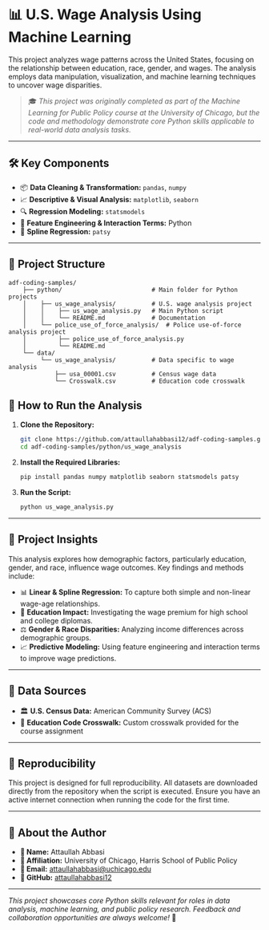 # 📊 U.S. Wage Analysis Using Machine Learning

This project analyzes wage patterns across the United States, focusing on the relationship between education, race, gender, and wages. The analysis employs data manipulation, visualization, and machine learning techniques to uncover wage disparities.

> 🎓 *This project was originally completed as part of the Machine Learning for Public Policy course at the University of Chicago, but the code and methodology demonstrate core Python skills applicable to real-world data analysis tasks.*

---

## 🛠️ **Key Components**

- 📦 **Data Cleaning & Transformation:** `pandas`, `numpy`  
- 📈 **Descriptive & Visual Analysis:** `matplotlib`, `seaborn`  
- 🔍 **Regression Modeling:** `statsmodels`  
- 🔧 **Feature Engineering & Interaction Terms:** Python  
- 🌱 **Spline Regression:** `patsy`
 
---

## 📂 **Project Structure**

```plaintext
adf-coding-samples/
    ├── python/                         # Main folder for Python projects
    │    ├── us_wage_analysis/          # U.S. wage analysis project
    │    │    ├── us_wage_analysis.py   # Main Python script
    │    │    └── README.md             # Documentation
    │    └── police_use_of_force_analysis/  # Police use-of-force analysis project
    │         ├── police_use_of_force_analysis.py
    │         └── README.md
    └── data/
         └── us_wage_analysis/          # Data specific to wage analysis
             ├── usa_00001.csv          # Census wage data
             └── Crosswalk.csv          # Education code crosswalk
```


## 🚀 **How to Run the Analysis**

1. **Clone the Repository:**

    ```bash
    git clone https://github.com/attaullahabbasi12/adf-coding-samples.git
    cd adf-coding-samples/python/us_wage_analysis
    ```

2. **Install the Required Libraries:**

    ```bash
    pip install pandas numpy matplotlib seaborn statsmodels patsy
    ```

3. **Run the Script:**

    ```bash
    python us_wage_analysis.py
    ```

---

## 🧠 **Project Insights**

This analysis explores how demographic factors, particularly education, gender, and race, influence wage outcomes. Key findings and methods include:

- 📊 **Linear & Spline Regression:** To capture both simple and non-linear wage-age relationships.  
- 🏫 **Education Impact:** Investigating the wage premium for high school and college diplomas.  
- ⚖️ **Gender & Race Disparities:** Analyzing income differences across demographic groups.  
- 📈 **Predictive Modeling:** Using feature engineering and interaction terms to improve wage predictions.

---

## 📖 **Data Sources**

- 🏛️ **U.S. Census Data:** American Community Survey (ACS)  
- 🔢 **Education Code Crosswalk:** Custom crosswalk provided for the course assignment  

---

## 🧩 **Reproducibility**

This project is designed for full reproducibility. All datasets are downloaded directly from the repository when the script is executed. Ensure you have an active internet connection when running the code for the first time.

---

## 💼 **About the Author**

- **👤 Name:** Attaullah Abbasi  
- **🏫 Affiliation:** University of Chicago, Harris School of Public Policy  
- **📧 Email:** attaullahabbasi@uchicago.edu  
- **🔗 GitHub:** [attaullahabbasi12](https://github.com/attaullahabbasi12)  

---

*This project showcases core Python skills relevant for roles in data analysis, machine learning, and public policy research. Feedback and collaboration opportunities are always welcome!* 🚀
